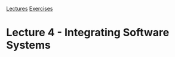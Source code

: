 [Lectures](../../README.md#school-lectures)
[Exercises](./exercise/README.md)

# Lecture 4 - Integrating Software Systems